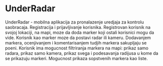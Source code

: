 # UnderRadar
UnderRadar - mobilna aplikacija za pronalazenje uredjaja za kontrolu saobracaja. Registracija i prijavljivanje korisnika. Registrovan korisnik na svojoj lokaciji, na mapi, moze da doda marker koji ostali korisnici mogu da vide. Korisnik kao marker moze da postavi radar ili kameru. Dodavanjem markera, ocenjivanjem i komentarisanjem tudjih markera sakupljaju se poeni. Korisnik ima mogucnost filtriranja markera na mapi: prikaz samo radara, prikaz samo kamera, prikaz svega i podesavanja radijusa u kome da se prikazuju markeri. Mogucnost prikaza sopstvenih markera kao liste.
